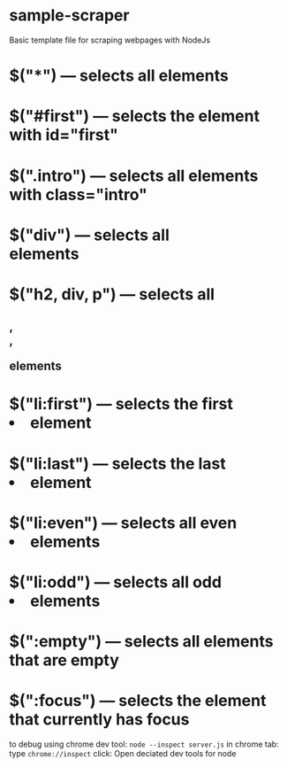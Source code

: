# sample-scraper
Basic template file for scraping webpages with NodeJs


# $("*") — selects all elements
# $("#first") — selects the element with id="first"
# $(".intro") — selects all elements with class="intro"
# $("div") — selects all <div> elements
# $("h2, div, p") — selects all <h2>, <div>, <p> elements
# $("li:first") — selects the first <li> element
# $("li:last") — selects the last <li> element
# $("li:even") — selects all even <li> elements
# $("li:odd") — selects all odd <li> elements
# $(":empty") — selects all elements that are empty
# $(":focus") — selects the element that currently has focus

to debug using chrome dev tool:
`node --inspect server.js`
in chrome tab: type `chrome://inspect`
click: Open deciated dev tools for node
